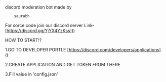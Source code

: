 discord moderation bot made by

        saurabh

For sorce code join our discord server
Link-[https://discord.gg/YjYX4YzKss]()

HOW TO START!?

1.GO TO DEVELOPER PORTLE [https://discord.com/developers/applications]()

2.CREATE APPLICATION AND GET TOKEN FROM THERE

3.Fill value in 'config.json'
